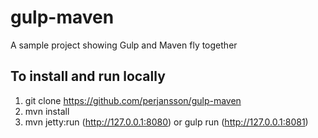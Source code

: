 # gulp-maven
A sample project showing Gulp and Maven fly together

## To install and run locally
1. git clone https://github.com/perjansson/gulp-maven
2. mvn install
3. mvn jetty:run (http://127.0.0.1:8080) or gulp run (http://127.0.0.1:8081)
